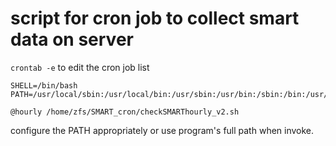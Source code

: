 # script for cron job to collect smart data on server

`crontab -e` to edit the cron job list

```
SHELL=/bin/bash
PATH=/usr/local/sbin:/usr/local/bin:/usr/sbin:/usr/bin:/sbin:/bin:/usr/games:/usr/local/games

@hourly /home/zfs/SMART_cron/checkSMARThourly_v2.sh
```
configure the PATH appropriately or use program's full path when invoke.

